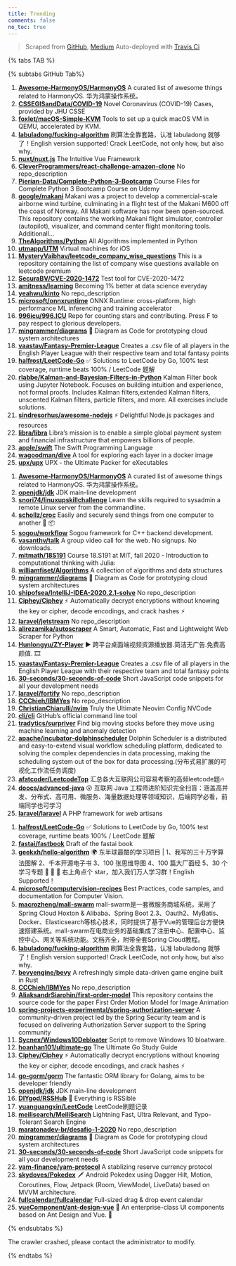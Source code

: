 ```yaml
---
title: Trending
comments: false
no_toc: true
---
```


> Scraped from [GitHub](https://github.com/trending), [Medium](https://medium.com/topic/popular)
Auto-deployed with [Travis Ci](https://travis-ci.org/)

{% tabs TAB %}
<!-- tab GitHub -->
{% subtabs GitHub Tab%}
<!-- tab Daily -->
1. [**Awesome-HarmonyOS/HarmonyOS**](https://github.com/Awesome-HarmonyOS/HarmonyOS)
A curated list of awesome things related to HarmonyOS. 华为鸿蒙操作系统。
2. [**CSSEGISandData/COVID-19**](https://github.com/CSSEGISandData/COVID-19)
Novel Coronavirus (COVID-19) Cases, provided by JHU CSSE
3. [**foxlet/macOS-Simple-KVM**](https://github.com/foxlet/macOS-Simple-KVM)
Tools to set up a quick macOS VM in QEMU, accelerated by KVM.
4. [**labuladong/fucking-algorithm**](https://github.com/labuladong/fucking-algorithm)
刷算法全靠套路，认准 labuladong 就够了！English version supported! Crack LeetCode, not only how, but also why.
5. [**nuxt/nuxt.js**](https://github.com/nuxt/nuxt.js)
The Intuitive Vue Framework
6. [**CleverProgrammers/react-challenge-amazon-clone**](https://github.com/CleverProgrammers/react-challenge-amazon-clone)
No repo_description
7. [**Pierian-Data/Complete-Python-3-Bootcamp**](https://github.com/Pierian-Data/Complete-Python-3-Bootcamp)
Course Files for Complete Python 3 Bootcamp Course on Udemy
8. [**google/makani**](https://github.com/google/makani)
Makani was a project to develop a commercial-scale airborne wind turbine, culminating in a flight test of the Makani M600 off the coast of Norway. All Makani software has now been open-sourced. This repository contains the working Makani flight simulator, controller (autopilot), visualizer, and command center flight monitoring tools. Additionall…
9. [**TheAlgorithms/Python**](https://github.com/TheAlgorithms/Python)
All Algorithms implemented in Python
10. [**utmapp/UTM**](https://github.com/utmapp/UTM)
Virtual machines for iOS
11. [**MysteryVaibhav/leetcode_company_wise_questions**](https://github.com/MysteryVaibhav/leetcode_company_wise_questions)
This is a repository containing the list of company wise questions available on leetcode premium
12. [**SecuraBV/CVE-2020-1472**](https://github.com/SecuraBV/CVE-2020-1472)
Test tool for CVE-2020-1472
13. [**amitness/learning**](https://github.com/amitness/learning)
Becoming 1% better at data science everyday
14. [**yeahwu/kinto**](https://github.com/yeahwu/kinto)
No repo_description
15. [**microsoft/onnxruntime**](https://github.com/microsoft/onnxruntime)
ONNX Runtime: cross-platform, high performance ML inferencing and training accelerator
16. [**996icu/996.ICU**](https://github.com/996icu/996.ICU)
Repo for counting stars and contributing. Press F to pay respect to glorious developers.
17. [**mingrammer/diagrams**](https://github.com/mingrammer/diagrams)
🎨 Diagram as Code for prototyping cloud system architectures
18. [**vaastav/Fantasy-Premier-League**](https://github.com/vaastav/Fantasy-Premier-League)
Creates a .csv file of all players in the English Player League with their respective team and total fantasy points
19. [**halfrost/LeetCode-Go**](https://github.com/halfrost/LeetCode-Go)
✅ Solutions to LeetCode by Go, 100% test coverage, runtime beats 100% / LeetCode 题解
20. [**rlabbe/Kalman-and-Bayesian-Filters-in-Python**](https://github.com/rlabbe/Kalman-and-Bayesian-Filters-in-Python)
Kalman Filter book using Jupyter Notebook. Focuses on building intuition and experience, not formal proofs. Includes Kalman filters,extended Kalman filters, unscented Kalman filters, particle filters, and more. All exercises include solutions.
21. [**sindresorhus/awesome-nodejs**](https://github.com/sindresorhus/awesome-nodejs)
⚡ Delightful Node.js packages and resources
22. [**libra/libra**](https://github.com/libra/libra)
Libra’s mission is to enable a simple global payment system and financial infrastructure that empowers billions of people.
23. [**apple/swift**](https://github.com/apple/swift)
The Swift Programming Language
24. [**wagoodman/dive**](https://github.com/wagoodman/dive)
A tool for exploring each layer in a docker image
25. [**upx/upx**](https://github.com/upx/upx)
UPX - the Ultimate Packer for eXecutables
<!-- endtab -->
<!-- tab Weekly -->
1. [**Awesome-HarmonyOS/HarmonyOS**](https://github.com/Awesome-HarmonyOS/HarmonyOS)
A curated list of awesome things related to HarmonyOS. 华为鸿蒙操作系统。
2. [**openjdk/jdk**](https://github.com/openjdk/jdk)
JDK main-line development
3. [**snori74/linuxupskillchallenge**](https://github.com/snori74/linuxupskillchallenge)
Learn the skills required to sysadmin a remote Linux server from the commandline.
4. [**schollz/croc**](https://github.com/schollz/croc)
Easily and securely send things from one computer to another 🐊 📦
5. [**sogou/workflow**](https://github.com/sogou/workflow)
Sogou framework for C++ backend development.
6. [**vasanthv/talk**](https://github.com/vasanthv/talk)
A group video call for the web. No signups. No downloads.
7. [**mitmath/18S191**](https://github.com/mitmath/18S191)
Course 18.S191 at MIT, fall 2020 - Introduction to computational thinking with Julia:
8. [**williamfiset/Algorithms**](https://github.com/williamfiset/Algorithms)
A collection of algorithms and data structures
9. [**mingrammer/diagrams**](https://github.com/mingrammer/diagrams)
🎨 Diagram as Code for prototyping cloud system architectures
10. [**shipofsea/IntelliJ-IDEA-2020.2.1-solve**](https://github.com/shipofsea/IntelliJ-IDEA-2020.2.1-solve)
No repo_description
11. [**Ciphey/Ciphey**](https://github.com/Ciphey/Ciphey)
⚡ Automatically decrypt encryptions without knowing the key or cipher, decode encodings, and crack hashes ⚡
12. [**laravel/jetstream**](https://github.com/laravel/jetstream)
No repo_description
13. [**alirezamika/autoscraper**](https://github.com/alirezamika/autoscraper)
A Smart, Automatic, Fast and Lightweight Web Scraper for Python
14. [**Hunlongyu/ZY-Player**](https://github.com/Hunlongyu/ZY-Player)
▶️ 跨平台桌面端视频资源播放器.简洁无广告.免费高颜值. 🎞
15. [**vaastav/Fantasy-Premier-League**](https://github.com/vaastav/Fantasy-Premier-League)
Creates a .csv file of all players in the English Player League with their respective team and total fantasy points
16. [**30-seconds/30-seconds-of-code**](https://github.com/30-seconds/30-seconds-of-code)
Short JavaScript code snippets for all your development needs
17. [**laravel/fortify**](https://github.com/laravel/fortify)
No repo_description
18. [**CCChieh/IBMYes**](https://github.com/CCChieh/IBMYes)
No repo_description
19. [**ChristianChiarulli/nvim**](https://github.com/ChristianChiarulli/nvim)
Truly the Ultimate Neovim Config NVCode
20. [**cli/cli**](https://github.com/cli/cli)
GitHub’s official command line tool
21. [**tradytics/surpriver**](https://github.com/tradytics/surpriver)
Find big moving stocks before they move using machine learning and anomaly detection
22. [**apache/incubator-dolphinscheduler**](https://github.com/apache/incubator-dolphinscheduler)
Dolphin Scheduler is a distributed and easy-to-extend visual workflow scheduling platform, dedicated to solving the complex dependencies in data processing, making the scheduling system out of the box for data processing.(分布式易扩展的可视化工作流任务调度)
23. [**afatcoder/LeetcodeTop**](https://github.com/afatcoder/LeetcodeTop)
汇总各大互联网公司容易考察的高频leetcode题🔥
24. [**doocs/advanced-java**](https://github.com/doocs/advanced-java)
😮 互联网 Java 工程师进阶知识完全扫盲：涵盖高并发、分布式、高可用、微服务、海量数据处理等领域知识，后端同学必看，前端同学也可学习
25. [**laravel/laravel**](https://github.com/laravel/laravel)
A PHP framework for web artisans
<!-- endtab -->
<!-- tab Monthly -->
1. [**halfrost/LeetCode-Go**](https://github.com/halfrost/LeetCode-Go)
✅ Solutions to LeetCode by Go, 100% test coverage, runtime beats 100% / LeetCode 题解
2. [**fastai/fastbook**](https://github.com/fastai/fastbook)
Draft of the fastai book
3. [**geekxh/hello-algorithm**](https://github.com/geekxh/hello-algorithm)
🌍 东半球最酷的学习项目 | 1、我写的三十万字算法图解 2、千本开源电子书 3、100 张思维导图 4、100 篇大厂面经 5、30 个学习专题 🚀 🚀 🚀 右上角点个 star，加入我们万人学习群！English Supported！
4. [**microsoft/computervision-recipes**](https://github.com/microsoft/computervision-recipes)
Best Practices, code samples, and documentation for Computer Vision.
5. [**macrozheng/mall-swarm**](https://github.com/macrozheng/mall-swarm)
mall-swarm是一套微服务商城系统，采用了 Spring Cloud Hoxton & Alibaba、Spring Boot 2.3、Oauth2、MyBatis、Docker、Elasticsearch等核心技术，同时提供了基于Vue的管理后台方便快速搭建系统。mall-swarm在电商业务的基础集成了注册中心、配置中心、监控中心、网关等系统功能。文档齐全，附带全套Spring Cloud教程。
6. [**labuladong/fucking-algorithm**](https://github.com/labuladong/fucking-algorithm)
刷算法全靠套路，认准 labuladong 就够了！English version supported! Crack LeetCode, not only how, but also why.
7. [**bevyengine/bevy**](https://github.com/bevyengine/bevy)
A refreshingly simple data-driven game engine built in Rust
8. [**CCChieh/IBMYes**](https://github.com/CCChieh/IBMYes)
No repo_description
9. [**AliaksandrSiarohin/first-order-model**](https://github.com/AliaksandrSiarohin/first-order-model)
This repository contains the source code for the paper First Order Motion Model for Image Animation
10. [**spring-projects-experimental/spring-authorization-server**](https://github.com/spring-projects-experimental/spring-authorization-server)
A community-driven project led by the Spring Security team and is focused on delivering Authorization Server support to the Spring community
11. [**Sycnex/Windows10Debloater**](https://github.com/Sycnex/Windows10Debloater)
Script to remove Windows 10 bloatware.
12. [**hoanhan101/ultimate-go**](https://github.com/hoanhan101/ultimate-go)
The Ultimate Go Study Guide
13. [**Ciphey/Ciphey**](https://github.com/Ciphey/Ciphey)
⚡ Automatically decrypt encryptions without knowing the key or cipher, decode encodings, and crack hashes ⚡
14. [**go-gorm/gorm**](https://github.com/go-gorm/gorm)
The fantastic ORM library for Golang, aims to be developer friendly
15. [**openjdk/jdk**](https://github.com/openjdk/jdk)
JDK main-line development
16. [**DIYgod/RSSHub**](https://github.com/DIYgod/RSSHub)
🍰 Everything is RSSible
17. [**yuanguangxin/LeetCode**](https://github.com/yuanguangxin/LeetCode)
LeetCode刷题记录
18. [**meilisearch/MeiliSearch**](https://github.com/meilisearch/MeiliSearch)
Lightning Fast, Ultra Relevant, and Typo-Tolerant Search Engine
19. [**maratonadev-br/desafio-1-2020**](https://github.com/maratonadev-br/desafio-1-2020)
No repo_description
20. [**mingrammer/diagrams**](https://github.com/mingrammer/diagrams)
🎨 Diagram as Code for prototyping cloud system architectures
21. [**30-seconds/30-seconds-of-code**](https://github.com/30-seconds/30-seconds-of-code)
Short JavaScript code snippets for all your development needs
22. [**yam-finance/yam-protocol**](https://github.com/yam-finance/yam-protocol)
A stablizing reserve currency protocol
23. [**skydoves/Pokedex**](https://github.com/skydoves/Pokedex)
🗡️ Android Pokedex using Dagger Hilt, Motion, Coroutines, Flow, Jetpack (Room, ViewModel, LiveData) based on MVVM architecture.
24. [**fullcalendar/fullcalendar**](https://github.com/fullcalendar/fullcalendar)
Full-sized drag & drop event calendar
25. [**vueComponent/ant-design-vue**](https://github.com/vueComponent/ant-design-vue)
🌈 An enterprise-class UI components based on Ant Design and Vue. 🐜
<!-- endtab -->
{% endsubtabs %}
<!-- endtab -->
<!-- tab Medium -->
The crawler crashed, please contact the administrator to modify.
<!-- endtab -->
{% endtabs %}
